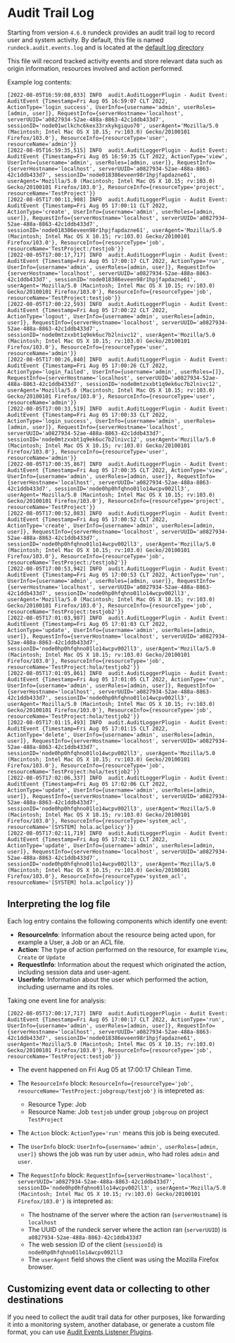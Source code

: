 # Audit Trail Log

Starting from version `4.6.0` rundeck provides an audit trail log to record user and system activity.
By default, this file is named `rundeck.audit.events.log` and is located at the [default log directory](/administration/configuration/config-file-reference.html#framework-properties)

This file will record tracked activity events and store relevant data such as origin information, resources involved and action performed.

Example log contents:

```
[2022-08-05T16:59:08,033] INFO  audit.AuditLoggerPlugin - Audit Event: AuditEvent {Timestamp=Fri Aug 05 16:59:07 CLT 2022, ActionType='login_success', UserInfo={username='admin', userRoles=[admin, user]}, RequestInfo={serverHostname='localhost', serverUUID='a0827934-52ae-488a-8863-42c1ddb433d7', sessionID='node01wclkchc6kex33rxkykgiquo70', userAgent='Mozilla/5.0 (Macintosh; Intel Mac OS X 10.15; rv:103.0) Gecko/20100101 Firefox/103.0'}, ResourceInfo={resourceType='user', resourceName='admin'}}
[2022-08-05T16:59:35,515] INFO  audit.AuditLoggerPlugin - Audit Event: AuditEvent {Timestamp=Fri Aug 05 16:59:35 CLT 2022, ActionType='view', UserInfo={username='admin', userRoles=[admin, user]}, RequestInfo={serverHostname='localhost', serverUUID='a0827934-52ae-488a-8863-42c1ddb433d7', sessionID='node018386eveen98r1hpjfapdazne61', userAgent='Mozilla/5.0 (Macintosh; Intel Mac OS X 10.15; rv:103.0) Gecko/20100101 Firefox/103.0'}, ResourceInfo={resourceType='project', resourceName='TestProject'}}
[2022-08-05T17:00:11,908] INFO  audit.AuditLoggerPlugin - Audit Event: AuditEvent {Timestamp=Fri Aug 05 17:00:11 CLT 2022, ActionType='create', UserInfo={username='admin', userRoles=[admin, user]}, RequestInfo={serverHostname='localhost', serverUUID='a0827934-52ae-488a-8863-42c1ddb433d7', sessionID='node018386eveen98r1hpjfapdazne61', userAgent='Mozilla/5.0 (Macintosh; Intel Mac OS X 10.15; rv:103.0) Gecko/20100101 Firefox/103.0'}, ResourceInfo={resourceType='job', resourceName='TestProject:/testjob'}}
[2022-08-05T17:00:17,717] INFO  audit.AuditLoggerPlugin - Audit Event: AuditEvent {Timestamp=Fri Aug 05 17:00:17 CLT 2022, ActionType='run', UserInfo={username='admin', userRoles=[admin, user]}, RequestInfo={serverHostname='localhost', serverUUID='a0827934-52ae-488a-8863-42c1ddb433d7', sessionID='node018386eveen98r1hpjfapdazne61', userAgent='Mozilla/5.0 (Macintosh; Intel Mac OS X 10.15; rv:103.0) Gecko/20100101 Firefox/103.0'}, ResourceInfo={resourceType='job', resourceName='TestProject:testjob'}}
[2022-08-05T17:00:22,593] INFO  audit.AuditLoggerPlugin - Audit Event: AuditEvent {Timestamp=Fri Aug 05 17:00:22 CLT 2022, ActionType='logout', UserInfo={username='admin', userRoles=[admin, user]}, RequestInfo={serverHostname='localhost', serverUUID='a0827934-52ae-488a-8863-42c1ddb433d7', sessionID='node0mtzxxbt1q9ek6uc7b2lnivc12', userAgent='Mozilla/5.0 (Macintosh; Intel Mac OS X 10.15; rv:103.0) Gecko/20100101 Firefox/103.0'}, ResourceInfo={resourceType='user', resourceName='admin'}}
[2022-08-05T17:00:26,840] INFO  audit.AuditLoggerPlugin - Audit Event: AuditEvent {Timestamp=Fri Aug 05 17:00:26 CLT 2022, ActionType='login_failed', UserInfo={username='admin', userRoles=[]}, RequestInfo={serverHostname='localhost', serverUUID='a0827934-52ae-488a-8863-42c1ddb433d7', sessionID='node0mtzxxbt1q9ek6uc7b2lnivc12', userAgent='Mozilla/5.0 (Macintosh; Intel Mac OS X 10.15; rv:103.0) Gecko/20100101 Firefox/103.0'}, ResourceInfo={resourceType='user', resourceName='admin'}}
[2022-08-05T17:00:33,519] INFO  audit.AuditLoggerPlugin - Audit Event: AuditEvent {Timestamp=Fri Aug 05 17:00:33 CLT 2022, ActionType='login_success', UserInfo={username='admin', userRoles=[admin, user]}, RequestInfo={serverHostname='localhost', serverUUID='a0827934-52ae-488a-8863-42c1ddb433d7', sessionID='node0mtzxxbt1q9ek6uc7b2lnivc12', userAgent='Mozilla/5.0 (Macintosh; Intel Mac OS X 10.15; rv:103.0) Gecko/20100101 Firefox/103.0'}, ResourceInfo={resourceType='user', resourceName='admin'}}
[2022-08-05T17:00:35,867] INFO  audit.AuditLoggerPlugin - Audit Event: AuditEvent {Timestamp=Fri Aug 05 17:00:35 CLT 2022, ActionType='view', UserInfo={username='admin', userRoles=[admin, user]}, RequestInfo={serverHostname='localhost', serverUUID='a0827934-52ae-488a-8863-42c1ddb433d7', sessionID='node0hp0hfqhno01lo14wcpv002ll3', userAgent='Mozilla/5.0 (Macintosh; Intel Mac OS X 10.15; rv:103.0) Gecko/20100101 Firefox/103.0'}, ResourceInfo={resourceType='project', resourceName='TestProject'}}
[2022-08-05T17:00:52,083] INFO  audit.AuditLoggerPlugin - Audit Event: AuditEvent {Timestamp=Fri Aug 05 17:00:52 CLT 2022, ActionType='create', UserInfo={username='admin', userRoles=[admin, user]}, RequestInfo={serverHostname='localhost', serverUUID='a0827934-52ae-488a-8863-42c1ddb433d7', sessionID='node0hp0hfqhno01lo14wcpv002ll3', userAgent='Mozilla/5.0 (Macintosh; Intel Mac OS X 10.15; rv:103.0) Gecko/20100101 Firefox/103.0'}, ResourceInfo={resourceType='job', resourceName='TestProject:/testjob2'}}
[2022-08-05T17:00:53,942] INFO  audit.AuditLoggerPlugin - Audit Event: AuditEvent {Timestamp=Fri Aug 05 17:00:53 CLT 2022, ActionType='run', UserInfo={username='admin', userRoles=[admin, user]}, RequestInfo={serverHostname='localhost', serverUUID='a0827934-52ae-488a-8863-42c1ddb433d7', sessionID='node0hp0hfqhno01lo14wcpv002ll3', userAgent='Mozilla/5.0 (Macintosh; Intel Mac OS X 10.15; rv:103.0) Gecko/20100101 Firefox/103.0'}, ResourceInfo={resourceType='job', resourceName='TestProject:testjob2'}}
[2022-08-05T17:01:03,987] INFO  audit.AuditLoggerPlugin - Audit Event: AuditEvent {Timestamp=Fri Aug 05 17:01:03 CLT 2022, ActionType='update', UserInfo={username='admin', userRoles=[admin, user]}, RequestInfo={serverHostname='localhost', serverUUID='a0827934-52ae-488a-8863-42c1ddb433d7', sessionID='node0hp0hfqhno01lo14wcpv002ll3', userAgent='Mozilla/5.0 (Macintosh; Intel Mac OS X 10.15; rv:103.0) Gecko/20100101 Firefox/103.0'}, ResourceInfo={resourceType='job', resourceName='TestProject:hola/testjob2'}}
[2022-08-05T17:01:05,861] INFO  audit.AuditLoggerPlugin - Audit Event: AuditEvent {Timestamp=Fri Aug 05 17:01:05 CLT 2022, ActionType='run', UserInfo={username='admin', userRoles=[admin, user]}, RequestInfo={serverHostname='localhost', serverUUID='a0827934-52ae-488a-8863-42c1ddb433d7', sessionID='node0hp0hfqhno01lo14wcpv002ll3', userAgent='Mozilla/5.0 (Macintosh; Intel Mac OS X 10.15; rv:103.0) Gecko/20100101 Firefox/103.0'}, ResourceInfo={resourceType='job', resourceName='TestProject:hola/testjob2'}}
[2022-08-05T17:01:15,493] INFO  audit.AuditLoggerPlugin - Audit Event: AuditEvent {Timestamp=Fri Aug 05 17:01:15 CLT 2022, ActionType='delete', UserInfo={username='admin', userRoles=[admin, user]}, RequestInfo={serverHostname='localhost', serverUUID='a0827934-52ae-488a-8863-42c1ddb433d7', sessionID='node0hp0hfqhno01lo14wcpv002ll3', userAgent='Mozilla/5.0 (Macintosh; Intel Mac OS X 10.15; rv:103.0) Gecko/20100101 Firefox/103.0'}, ResourceInfo={resourceType='job', resourceName='TestProject:hola/testjob2'}}
[2022-08-05T17:02:06,337] INFO  audit.AuditLoggerPlugin - Audit Event: AuditEvent {Timestamp=Fri Aug 05 17:02:06 CLT 2022, ActionType='update', UserInfo={username='admin', userRoles=[admin, user]}, RequestInfo={serverHostname='localhost', serverUUID='a0827934-52ae-488a-8863-42c1ddb433d7', sessionID='node0hp0hfqhno01lo14wcpv002ll3', userAgent='Mozilla/5.0 (Macintosh; Intel Mac OS X 10.15; rv:103.0) Gecko/20100101 Firefox/103.0'}, ResourceInfo={resourceType='system_acl', resourceName='[SYSTEM] hola.aclpolicy'}}
[2022-08-05T17:02:11,719] INFO  audit.AuditLoggerPlugin - Audit Event: AuditEvent {Timestamp=Fri Aug 05 17:02:11 CLT 2022, ActionType='update', UserInfo={username='admin', userRoles=[admin, user]}, RequestInfo={serverHostname='localhost', serverUUID='a0827934-52ae-488a-8863-42c1ddb433d7', sessionID='node0hp0hfqhno01lo14wcpv002ll3', userAgent='Mozilla/5.0 (Macintosh; Intel Mac OS X 10.15; rv:103.0) Gecko/20100101 Firefox/103.0'}, ResourceInfo={resourceType='system_acl', resourceName='[SYSTEM] hola.aclpolicy'}}
```

## Interpreting the log file

Each log entry contains the following components which identify one event:
* **ResourceInfo**: Information about the resource being acted upon, for example a User, a Job or an ACL file.
* **Action**: The type of action performed on the resource, for example `View`, `Create` or `Update`
* **RequestInfo**: Information about the request which originated the action, including session data and user-agent.
* **UserInfo**: Information about the user which performed the action, including username and its roles.

Taking one event line for analysis:
```
[2022-08-05T17:00:17,717] INFO  audit.AuditLoggerPlugin - Audit Event: AuditEvent {Timestamp=Fri Aug 05 17:00:17 CLT 2022, ActionType='run', UserInfo={username='admin', userRoles=[admin, user]}, RequestInfo={serverHostname='localhost', serverUUID='a0827934-52ae-488a-8863-42c1ddb433d7', sessionID='node018386eveen98r1hpjfapdazne61', userAgent='Mozilla/5.0 (Macintosh; Intel Mac OS X 10.15; rv:103.0) Gecko/20100101 Firefox/103.0'}, ResourceInfo={resourceType='job', resourceName='TestProject:testjob'}}
```

* The event happened on Fri Aug 05 at 17:00:17 Chilean Time.

* The `ResourceInfo` block: `ResourceInfo={resourceType='job', resourceName='TestProject:jobgroup/testjob'}` is intepreted as:
  - Resource Type: Job
  - Resource Name: Job `testjob` under group `jobgroup` on project `TestProject`

* The `Action` block: `ActionType='run'` means this job is being executed.

* The `UserInfo` block: `UserInfo={username='admin', userRoles=[admin, user]}` shows the job was run by user `admin`, who had roles `admin` and `user`.

* The `RequestInfo` block: `RequestInfo={serverHostname='localhost', serverUUID='a0827934-52ae-488a-8863-42c1ddb433d7', sessionID='node0hp0hfqhno01lo14wcpv002ll3', userAgent='Mozilla/5.0 (Macintosh; Intel Mac OS X 10.15; rv:103.0) Gecko/20100101 Firefox/103.0'}` is intepreted as:
    - The hostname of the server where the action ran (`serverHostname`) is `localhost`
    - The UUID of the rundeck server where the action ran (`serverUUID`) is `a0827934-52ae-488a-8863-42c1ddb433d7`
    - The web session ID of the client (`sessionId`) is `node0hp0hfqhno01lo14wcpv002ll3`
    - The `userAgent` field shows the client was using the Mozilla Firefox browser.

## Customizing event data or collecting to other destinations

If you need to collect the audit trail data for other purposes, like forwarding it into a monitoring system, another database, or generate a custom file format,
you can use [Audit Events Listener Plugins](/developer/audit-events-listeners).
